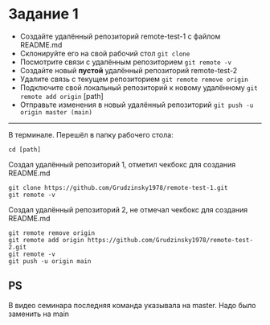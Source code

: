 # Задание 1
* Создайте удалённый репозиторий remote-test-1 с файлом README.md
* Склонируйте его на свой рабочий стол `git clone`
* Посмотрите связи с удалённым репозиторием `git remote -v`
* Создайте новый **пустой** удалённый репозиторий remote-test-2
* Удалите связь с текущем репозиторием `git remote remove origin`
* Подключите свой локальный репозиторий к новому удалённому `git remote add origin` [path]
* Отправьте изменения в новый удалённый репозиторий `git push -u origin master (main)`

---

В терминале. Перешёл в папку рабочего стола:
```
cd [path]
```

Создал удалённый репозиторий 1, отметил чекбокс для создания README.md

```
git clone https://github.com/Grudzinsky1978/remote-test-1.git
git remote -v
```

Создал удалённый репозиторий 2, не отмечал чекбокс для создания README.md

```
git remote remove origin
git remote add origin https://github.com/Grudzinsky1978/remote-test-2.git
git remote -v
git push -u origin main
```

## PS
В видео семинара последняя команда указывала на master. Надо было заменить на main